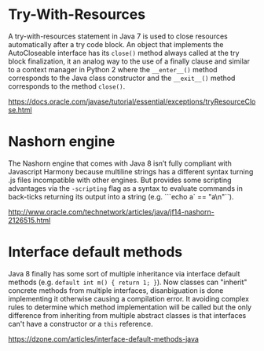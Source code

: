 Try-With-Resources
==================

A try-with-resources statement in Java 7 is used to close resources automatically after a try code block. An object that implements the AutoCloseable interface has its `close()` method always called at the try block finalization, it an analog way to the use of a finally clause and similar to a context manager in Python 2 where the `__enter__()` method corresponds to the Java class constructor and the `__exit__()` method corresponds to the method `close()`.

https://docs.oracle.com/javase/tutorial/essential/exceptions/tryResourceClose.html


Nashorn engine
==============

The Nashorn engine that comes with Java 8 isn’t fully compliant with Javascript Harmony because multiline strings has a different syntax turning .js files incompatible with other engines. But provides some scripting advantages via the `-scripting` flag as a syntax to evaluate commands in back-ticks returning its output into a string (e.g. ```echo a` == "a\n"``).

http://www.oracle.com/technetwork/articles/java/jf14-nashorn-2126515.html


Interface default methods
=========================

Java 8 finally has some sort of multiple inheritance via interface default methods (e.g. `default int m() { return 1; }`). Now classes can "inherit" concrete methods from multiple interfaces, disanbiguation is done implementing it otherwise causing a compilation error. It avoiding complex rules to determine which method implementation will be called but the only difference from inheriting from multiple abstract classes is that interfaces can't have a constructor or a `this` reference.

https://dzone.com/articles/interface-default-methods-java
